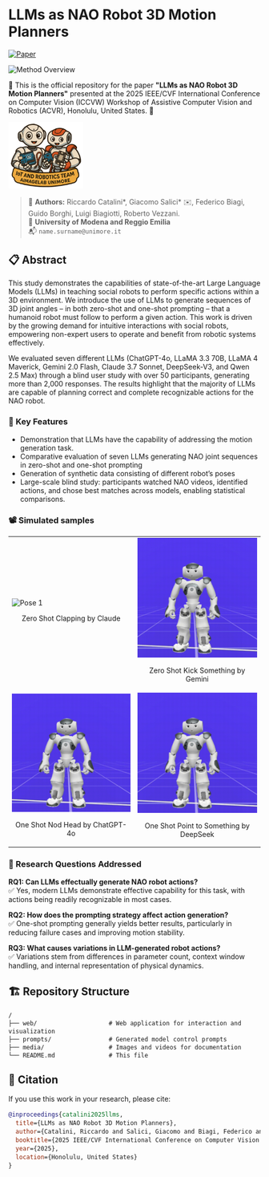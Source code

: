 # LLMs as NAO Robot 3D Motion Planners

[![Paper](https://img.shields.io/badge/Paper-ICCVW%202025-blue)](https://iris.unimore.it/retrieve/320173f0-7f6e-4a62-ad1e-93be3acdc292/2025247674.pdf)

![Method Overview](media/method.png)


🤖 This is the official repository for the paper **"LLMs as NAO Robot 3D Motion Planners"** presented at the 2025 IEEE/CVF International Conference on Computer Vision (ICCVW) Workshop of Assistive Computer Vision and Robotics (ACVR), Honolulu, United States. 🌺

<img src="web/static/logo.png" alt="NAO team" width="150px">

> 🙋 **Authors:** Riccardo Catalini*, Giacomo Salici* ✉️, Federico Biagi, Guido Borghi, Luigi Biagiotti, Roberto Vezzani.  
> 🏫 **University of Modena and Reggio Emilia**  
> 📬 `name.surname@unimore.it`


## 📋 Abstract

This study demonstrates the capabilities of state-of-the-art Large Language Models (LLMs) in teaching social robots to perform specific actions within a 3D environment. We introduce the use of LLMs to generate sequences of 3D joint angles – in both zero-shot and one-shot prompting – that a humanoid robot must follow to perform a given action. This work is driven by the growing demand for intuitive interactions with social robots, empowering non-expert users to operate and benefit from robotic systems effectively.

We evaluated seven different LLMs (ChatGPT-4o, LLaMA 3.3 70B, LLaMA 4 Maverick, Gemini 2.0 Flash, Claude 3.7 Sonnet, DeepSeek-V3, and Qwen 2.5 Max) through a blind user study with over 50 participants, generating more than 2,000 responses. The results highlight that the majority of LLMs are capable of planning correct and complete recognizable actions for the NAO robot.

### 🎯 Key Features

- Demonstration that LLMs have the capability of addressing the motion generation task.
- Comparative evaluation of seven LLMs generating NAO joint sequences in zero-shot and one-shot prompting
- Generation of synthetic data consisting of different robot’s poses
- Large-scale blind study: participants watched NAO videos, identified actions, and chose best matches across models, enabling statistical comparisons.

### 📽️ Simulated samples

<table>
    <tr>
        <td>
            <img src="media/0_claude_clapping.gif" alt="Pose 1" width="100%">
            <p align="center">Zero Shot Clapping by Claude</p>
        </td>
        <td>
            <img src="media/0_gemini_kick_something.gif" alt="Pose 2" width="100%">
            <p align="center">Zero Shot Kick Something by Gemini</p>
        </td>
    </tr>
    <tr>
        <td>
            <img src="media/1_chat_nod_head.gif" alt="Pose 3" width="100%">
            <p align="center">One Shot Nod Head by ChatGPT-4o</p>
        </td>
        <td>
            <img src="media/1_deepseek_point_to_something.gif" alt="Pose 4" width="100%">
            <p align="center">One Shot Point to Something by DeepSeek</p>
        </td>
    </tr>
</table>


### 🔬 Research Questions Addressed

**RQ1: Can LLMs effectually generate NAO robot actions?**  
✅ Yes, modern LLMs demonstrate effective capability for this task, with actions being readily recognizable in most cases.

**RQ2: How does the prompting strategy affect action generation?**  
✅ One-shot prompting generally yields better results, particularly in reducing failure cases and improving motion stability.

**RQ3: What causes variations in LLM-generated robot actions?**  
✅ Variations stem from differences in parameter count, context window handling, and internal representation of physical dynamics.


## 🏗️ Repository Structure

```
/
├── web/                    # Web application for interaction and visualization
├── prompts/                # Generated model control prompts
├── media/                  # Images and videos for documentation
└── README.md               # This file
```

## 📖 Citation

If you use this work in your research, please cite:

```bibtex
@inproceedings{catalini2025llms,
  title={LLMs as NAO Robot 3D Motion Planners},
  author={Catalini, Riccardo and Salici, Giacomo and Biagi, Federico and Borghi, Guido and Biagiotti, Luigi and Vezzani, Roberto},
  booktitle={2025 IEEE/CVF International Conference on Computer Vision Workshops (ICCVW)},
  year={2025},
  location={Honolulu, United States}
}
```

